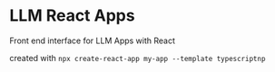 # LLM React Apps

Front end interface for LLM Apps with React

created with `npx create-react-app my-app --template typescriptnp`
